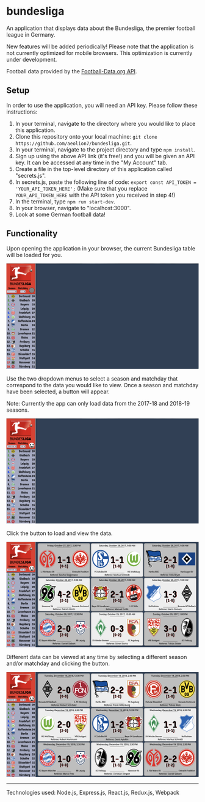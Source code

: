 # bundesliga

An application that displays data about the Bundesliga, the premier football league in Germany.

New features will be added periodically!
Please note that the application is not currently optimized for mobile browsers. This optimization is currently under development.

Football data provided by the [Football-Data.org API](https://www.football-data.org/).

## Setup

In order to use the application, you will need an API key. Please follow these instructions:

1. In your terminal, navigate to the directory where you would like to place this application.
2. Clone this repository onto your local machine: `git clone https://github.com/aeolion7/bundesliga.git`.
3. In your terminal, navigate to the project directory and type `npm install`.
4. Sign up using the above API link (it's free!) and you will be given an API key. It can be accessed at any time in the "My Account" tab.
5. Create a file in the top-level directory of this application called "secrets.js".
6. In secrets.js, paste the following line of code: `export const API_TOKEN = 'YOUR_API_TOKEN_HERE';` (Make sure that you replace `YOUR_API_TOKEN_HERE` with the API token you received in step 4!)
7. In the terminal, type `npm run start-dev`.
8. In your browser, navigate to "localhost:3000".
9. Look at some German football data!

## Functionality

Upon opening the application in your browser, the current Bundesliga table will be loaded for you.

![picture](./initial.png)

Use the two dropdown menus to select a season and matchday that correspond to the data you would like to view. Once a season and matchday have been selected, a button will appear.

Note: Currently the app can only load data from the 2017-18 and 2018-19 seasons.

![picture](./selecting.png)

Click the button to load and view the data.

![picture](./firstselect.png)

Different data can be viewed at any time by selecting a different season and/or matchday and clicking the button.

![picture](./secondselect.png)

---

Technologies used: Node.js, Express.js, React.js, Redux.js, Webpack
